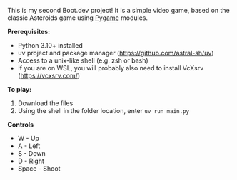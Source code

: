 This is my second Boot.dev project! It is a simple video game, based on the classic Asteroids game using [Pygame](https://www.pygame.org) modules.

**Prerequisites:**
- Python 3.10+ installed
- uv project and package manager (https://github.com/astral-sh/uv)
- Access to a unix-like shell (e.g. zsh or bash)
- If you are on WSL, you will probably also need to install VcXsrv (https://vcxsrv.com/)

**To play:**
1. Download the files
2. Using the shell in the folder location, enter `uv run main.py`

**Controls**
- W - Up
- A - Left
- S - Down
- D - Right
- Space - Shoot